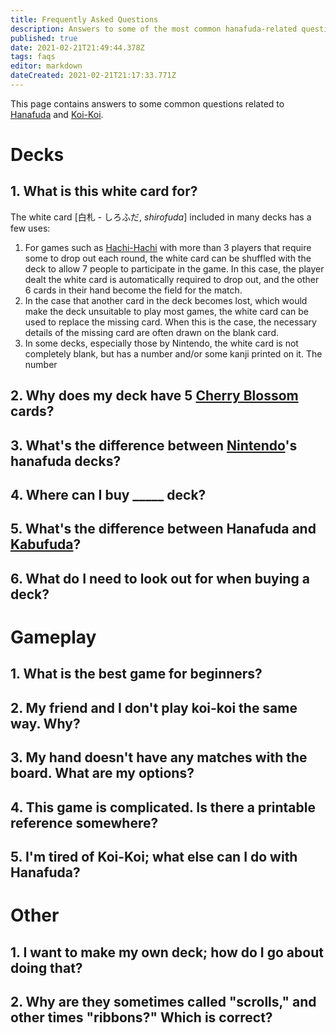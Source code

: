 ```yaml
---
title: Frequently Asked Questions
description: Answers to some of the most common hanafuda-related questions
published: true
date: 2021-02-21T21:49:44.378Z
tags: faqs
editor: markdown
dateCreated: 2021-02-21T21:17:33.771Z
---
```


This page contains answers to some common questions related to [Hanafuda](/en/hanafuda) and [Koi-Koi](/en/hanafuda/games/koi-koi).
# Decks
## 1. What is this white card for?
The white card [白札 - しろふだ, *shirofuda*] included in many decks has a few uses:
1. For games such as [Hachi-Hachi](/en/hanafuda/games/hachi-hachi) with more than 3 players that require some to drop out each round, the white card can be shuffled with the deck to allow 7 people to participate in the game. In this case, the player dealt the white card is automatically required to drop out, and the other 6 cards in their hand become the field for the match.
2. In the case that another card in the deck becomes lost, which would make the deck unsuitable to play most games, the white card can be used to replace the missing card. When this is the case, the necessary details of the missing card are often drawn on the blank card.
3.  In some decks, especially those by Nintendo, the white card is not completely blank, but has a number and/or some kanji printed on it. The number 
## 2. Why does my deck have 5 [Cherry Blossom](/en/hanafuda/suits/cherry-blossom) cards?
## 3. What's the difference between [Nintendo](/en/hanafuda/manufacturers/nintendo)'s hanafuda decks?
## 4. Where can I buy \_____ deck?
## 5. What's the difference between Hanafuda and [Kabufuda](/en/kabufuda)?
## 6. What do I need to look out for when buying a deck?
# Gameplay
## 1. What is the best game for beginners?
## 2. My friend and I don't play koi-koi the same way. Why?
## 3. My hand doesn't have any matches with the board. What are my options?
## 4. This game is complicated. Is there a printable reference somewhere?
## 5. I'm tired of Koi-Koi; what else can I do with Hanafuda?
# Other
## 1. I want to make my own deck; how do I go about doing that?
## 2. Why are they sometimes called "scrolls," and other times "ribbons?" Which is correct?


